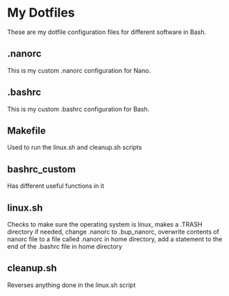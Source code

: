 # My Dotfiles
These are my dotfile configuration files for different software in Bash.
## .nanorc
This is my custom .nanorc configuration for Nano.
## .bashrc
This is my custom .bashrc configuration for Bash.
## Makefile
Used to run the linux.sh and cleanup.sh scripts
## bashrc_custom
Has different useful functions in it
## linux.sh
Checks to make sure the operating system is linux, makes a .TRASH directory if needed, change .nanorc to .bup_nanorc, overwrite contents of nanorc file to a file called .nanorc in home directory, add a statement to the end of the .bashrc file in home directory
## cleanup.sh
Reverses anything done in the linux.sh script

